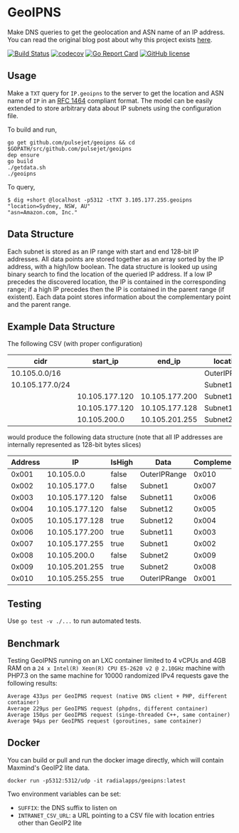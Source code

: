 # GeoIPNS

Make DNS queries to get the geolocation and ASN name of an IP address. You can read the original blog post about why this project exists [here](https://medium.com/@varunpp2/locating-ip-addresses-with-dns-queries-af54228ea29c).

[![Build Status](https://travis-ci.org/pulsejet/geoipns.svg?branch=master)](https://travis-ci.org/pulsejet/geoipns)
[![codecov](https://codecov.io/gh/pulsejet/geoipns/branch/master/graph/badge.svg)](https://codecov.io/gh/pulsejet/geoipns)
[![Go Report Card](https://goreportcard.com/badge/github.com/pulsejet/geoipns)](https://goreportcard.com/report/github.com/pulsejet/geoipns)
[![GitHub license](https://img.shields.io/github/license/pulsejet/geoipns)](https://github.com/pulsejet/geoipns/blob/master/LICENSE)

## Usage

Make a `TXT` query for `IP.geoipns` to the server to get the location and ASN name of `IP` in an [RFC 1464](https://tools.ietf.org/html/rfc1464) compliant format. The model can be easily extended to store arbitrary data about IP subnets using the configuration file.

To build and run,
```shell
go get github.com/pulsejet/geoipns && cd $GOPATH/src/github.com/pulsejet/geoipns
dep ensure
go build
./getdata.sh
./geoipns
```

To query,
```shell
$ dig +short @localhost -p5312 -tTXT 3.105.177.255.geoipns
"location=Sydney, NSW, AU"
"asn=Amazon.com, Inc."
```

## Data Structure
Each subnet is stored as an IP range with start and end 128-bit IP addresses. All data points are stored together as an array sorted by the IP address, with a high/low boolean. The data structure is looked up using binary search to find the location of the queried IP address. If a low IP precedes the discovered location, the IP is contained in the corresponding range; if a high IP precedes then the IP is contained in the parent range (if existent). Each data point stores information about the complementary point and the parent range.

## Example Data Structure
The following CSV (with proper configuration)

| cidr            | start_ip       | end_ip         | location     |
|-----------------|----------------|----------------|--------------|
| 10.105.0.0/16   |                |                | OuterIPRange |
| 10.105.177.0/24 |                |                | Subnet1      |
|                 | 10.105.177.120 | 10.105.177.200 | Subnet11     |
|                 | 10.105.177.120 | 10.105.177.128 | Subnet12     |
|                 | 10.105.200.0   | 10.105.201.255 | Subnet2      |

would produce the following data structure (note that all IP addresses are internally represented as 128-bit bytes slices)

| Address | IP             | IsHigh | Data         | Complement | Parent |
|---------|----------------|--------|--------------|------------|--------|
| 0x001   | 10.105.0.0     | false  | OuterIPRange | 0x010      | 0x000  |
| 0x002   | 10.105.177.0   | false  | Subnet1      | 0x007      | 0x001  |
| 0x003   | 10.105.177.120 | false  | Subnet11     | 0x006      | 0x002  |
| 0x004   | 10.105.177.120 | false  | Subnet12     | 0x005      | 0x003  |
| 0x005   | 10.105.177.128 | true   | Subnet12     | 0x004      | 0x003  |
| 0x006   | 10.105.177.200 | true   | Subnet11     | 0x003      | 0x002  |
| 0x007   | 10.105.177.255 | true   | Subnet1      | 0x002      | 0x001  |
| 0x008   | 10.105.200.0   | false  | Subnet2      | 0x009      | 0x001  |
| 0x009   | 10.105.201.255 | true   | Subnet2      | 0x008      | 0x001  |
| 0x010   | 10.105.255.255 | true   | OuterIPRange | 0x001      | 0x000  |

## Testing
Use `go test -v ./...` to run automated tests.

## Benchmark
Testing GeoIPNS running on an LXC container limited to 4 vCPUs and 4GB RAM on a `24 x Intel(R) Xeon(R) CPU E5-2620 v2 @ 2.10GHz` machine with PHP7.3 on the same machine for 10000 randomized IPv4 requests gave the following results:
```text
Average 433μs per GeoIPNS request (native DNS client + PHP, different container)
Average 229μs per GeoIPNS request (phpdns, different container)
Average 150μs per GeoIPNS request (singe-threaded C++, same container)
Average 94μs per GeoIPNS request (goroutines, same container)
```

## Docker
You can build or pull and run the docker image directly, which will contain Maxmind's GeoIP2 lite data.
```shell
docker run -p5312:5312/udp -it radialapps/geoipns:latest
```

Two environment variables can be set:
* `SUFFIX`: the DNS suffix to listen on
* `INTRANET_CSV_URL`: a URL pointing to a CSV file with location entries other than GeoIP2 lite
